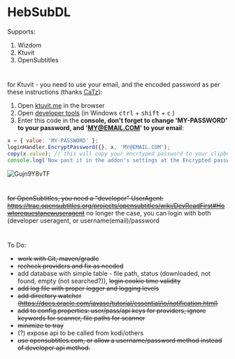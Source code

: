 # HebSubDL

Supports:
1. Wizdom
2. Ktuvit
3. OpenSubtitles

#

for Ktuvit - you need to use your email, and the encoded password as per these instructions (thanks [CaTz](https://github.com/XBMCil/service.subtitles.ktuvit)):
1. Open [ktuvit.me](https://www.ktuvit.me) in the browser
2. Open [developer tools](https://developers.google.com/web/tools/chrome-devtools/open)  (in Windows <kbd>ctrl</kbd> + <kbd>shift</kbd> + <kbd>c</kbd>
)
3. Enter this code in the **console, don't forget to change 'MY-PASSWORD' to your password, and 'MY@EMAIL.COM' to your email**: 
```javascript
x = { value: 'MY-PASSWORD' };
loginHandler.EncryptPassword({}, x, 'MY@EMAIL.COM');
copy(x.value); // this will copy your encrtyped password to your clipboard
console.log(`Now past it in the addon's settings at the Encrypted password field`)
``` 
![Gujn9Y8vTF](https://user-images.githubusercontent.com/9304194/94992868-897f0100-0595-11eb-8694-0272ae2f19b9.gif)

#

~~for OpenSubtitles, you need a "developer" UserAgent: https://trac.opensubtitles.org/projects/opensubtitles/wiki/DevReadFirst#Howtorequestanewuseragent~~
no longer the case, you can login with both (developer useragent, or username(email)/password

#

To Do:

- ~~work with Git, maven/gradle~~
- ~~recheck providers and fix as needed~~
- add database with simple table - file path, status (downloaded, not found, empty (not searched?)), ~~login cookie time validity~~
- ~~add log file with proper logger and logging levels~~
- ~~add directory watcher (https://docs.oracle.com/javase/tutorial/essential/io/notification.html)~~
- ~~add to config.properties: user/pass/api keys for providers, ignore keywords for scanner, file paths for scanner~~
- ~~minimize to tray~~
- (?) expose api to be called from kodi/others
- ~~use opensubtitles.com, or allow a username/password method instead of developer api method.~~


